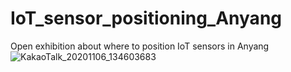 # IoT_sensor_positioning_Anyang
Open exhibition about where to position IoT sensors in Anyang 
![KakaoTalk_20201106_134603683](https://github.com/[cherry0004]/[IoT_sensor_positioning_Anyang]/blob/master/images/KakaoTalk_20201106_134603683.jpg?raw=true)
